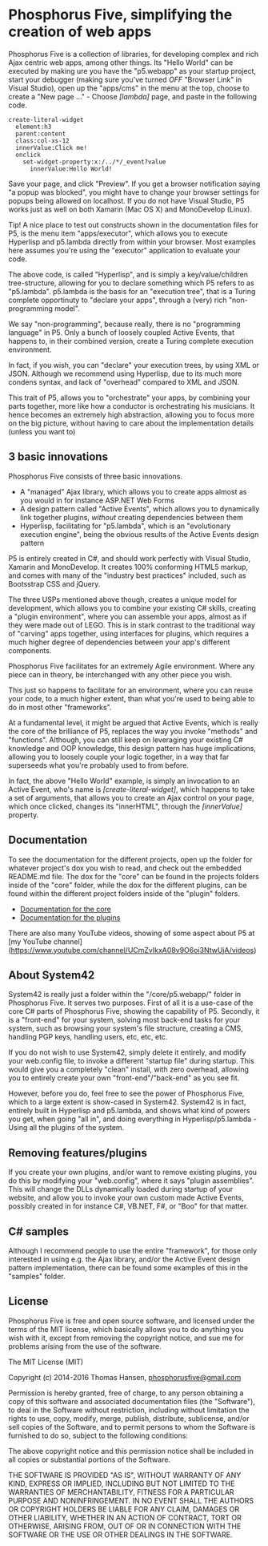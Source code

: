 Phosphorus Five, simplifying the creation of web apps
===============

Phosphorus Five is a collection of libraries, for developing complex and rich Ajax centric web apps, among other things.
Its "Hello World" can be executed by making ure you have the "p5.webapp" as your startup project, start your debugger 
(making sure you've turned _OFF_ "Browser Link" in Visual Studio), open up the "apps/cms" in the menu at the top, choose 
to create a "New page ..." - Choose *[lambda]* page, and paste in the following code.

```
create-literal-widget
  element:h3
  parent:content
  class:col-xs-12
  innerValue:Click me!
  onclick
    set-widget-property:x:/../*/_event?value
      innerValue:Hello World!
```

Save your page, and click "Preview". If you get a browser notification saying "a popup was blocked", you might
have to change your browser settings for popups being allowed on localhost. If you do not have Visual Studio, P5
works just as well on both Xamarin (Mac OS X) and MonoDevelop (Linux).

Tip!
A nice place to test out constructs shown in the documentation files for P5, is the menu item "apps/executor",
which allows you to execute Hyperlisp and p5.lambda directly from within your browser. Most examples here
assumes you're using the "executor" application to evaluate your code.

The above code, is called "Hyperlisp", and is simply a key/value/children tree-structure, allowing for you
to declare something which P5 refers to as "p5.lambda". p5.lambda is the basis for an "execution tree", that is
a Turing complete opportinuty to "declare your apps", through a (very) rich "non-programming model".

We say "non-programming", because really, there is no "programming language" in P5. Only a bunch of loosely
coupled Active Events, that happens to, in their combined version, create a Turing complete execution
environment.

In fact, if you wish, you can "declare" your execution trees, by using XML or JSON. Although we recommend
using Hyperlisp, due to its much more condens syntax, and lack of "overhead" compared to XML and JSON.

This trait of P5, allows you to "orchestrate" your apps, by combining your parts together, more like how a conductor 
is orchestrating his musicians. It hence becomes an extremely high abstraction, allowing you to focus more on the 
big picture, without having to care about the implementation details (unless you want to)

## 3 basic innovations

Phosphorus Five consists of three basic innovations.

* A "managed" Ajax library, which allows you to create apps almost as you would in for instance ASP.NET Web Forms
* A design pattern called "Active Events", which allows you to dynamically link together plugins, _without_ creating dependencies between them
* Hyperlisp, facilitating for "p5.lambda", which is an "evolutionary execution engine", being the obvious results of the Active Events design pattern

P5 is entirely created in C#, and should work perfectly with Visual Studio, Xamarin and MonoDevelop.
It creates 100% conforming HTML5 markup, and comes with many of the "industry best practices" included, such as Bootsstrap CSS and jQuery.

The three USPs mentioned above though, creates a unique model for development, which allows you to combine your existing C# skills,
creating a "plugin environment", where you can assemble your apps, almost as if they were made out of LEGO. This is in stark
contrast to the traditional way of "carving" apps together, using interfaces for plugins, which requires a much higher degree of
dependencies between your app's different components.

Phosphorus Five facilitates for an extremely Agile environment. Where any piece can in theory, be interchanged with any other piece you wish.

This just so happens to facilitate for an environment, where you can reuse your code, to a much higher extent, than what you're used
to being able to do in most other "frameworks".

At a fundamental level, it might be argued that Active Events, which is really the core of the brilliance of P5, replaces the way
you invoke "methods" and "functions". Although, you can still keep on leveraging your existing C# knowledge and OOP knowledge, this
design pattern has huge implications, allowing you to loosely couple your logic together, in a way that far superseeds what you're 
probably used to from before.

In fact, the above "Hello World" example, is simply an invocation to an Active Event, who's name is *[create-literal-widget]*, which
happens to take a set of arguments, that allows you to create an Ajax control on your page, which once clicked, changes its "innerHTML",
through the *[innerValue]* property.

## Documentation

To see the documentation for the different projects, open up the folder for whatever project's dox you wish to read, and check out the embedded README.md
file. The dox for the "core" can be found in the projects folders inside of the "core" folder, while the dox for the different plugins, can be found
within the different project folders inside of the "plugin" folders.

* [Documentation for the core](/core/)
* [Documentation for the plugins](/plugins/)

There are also many YouTube videos, showing of some aspect about P5 at [my YouTube channel] (https://www.youtube.com/channel/UCmZvIkxA08v9O6oi3NtwUjA/videos)

## About System42

System42 is really just a folder within the "/core/p5.webapp/" folder in Phosphorus Five. It serves two purposes. First of all it is a use-case
of the core C# parts of Phosphorus Five, showing the capability of P5. Secondly, it is a "front-end" for your system, solving most back-end tasks
for your system, such as browsing your system's file structure, creating a CMS, handling PGP keys, handling users, etc, etc, etc.

If you do not wish to use System42, simply delete it entirely, and modify your web.config file, to invoke a different "startup file" during
startup. This would give you a completely "clean" install, with zero overhead, allowing you to entirely create your own "front-end"/"back-end"
as you see fit.

However, before you do, feel free to see the power of Phosphorus Five, which to a large extent is show-cased in System42. System42 is in fact, entirely
built in Hyperlisp and p5.lambda, and shows what kind of powers you get, when going "all in", and doing everything in Hyperlisp/p5.lambda - Using
all the plugins of the system.

## Removing features/plugins

If you create your own plugins, and/or want to remove existing plugins, you do this by modifying your "web.config", where it says "plugin assemblies".
This will change the DLLs dynamically loaded during startup of your website, and allow you to invoke your own custom made Active Events, possibly 
created in for instance C#, VB.NET, F#, or "Boo" for that matter.

## C# samples

Although I recommend people to use the entire "framework", for those only interested in using e.g. the Ajax library, and/or the Active Event design
pattern implementation, there can be found some examples of this in the "samples" folder.

## License

Phosphorus Five is free and open source software, and licensed under the terms
of the MIT license, which basically allows you to do anything you wish with it, 
except from removing the copyright notice, and sue me for problems arising from
the use of the software.

The MIT License (MIT)

Copyright (c) 2014-2016 Thomas Hansen, phosphorusfive@gmail.com

Permission is hereby granted, free of charge, to any person obtaining a copy
of this software and associated documentation files (the "Software"), to deal
in the Software without restriction, including without limitation the rights
to use, copy, modify, merge, publish, distribute, sublicense, and/or sell
copies of the Software, and to permit persons to whom the Software is
furnished to do so, subject to the following conditions:

The above copyright notice and this permission notice shall be included in all
copies or substantial portions of the Software.

THE SOFTWARE IS PROVIDED "AS IS", WITHOUT WARRANTY OF ANY KIND, EXPRESS OR
IMPLIED, INCLUDING BUT NOT LIMITED TO THE WARRANTIES OF MERCHANTABILITY,
FITNESS FOR A PARTICULAR PURPOSE AND NONINFRINGEMENT. IN NO EVENT SHALL THE
AUTHORS OR COPYRIGHT HOLDERS BE LIABLE FOR ANY CLAIM, DAMAGES OR OTHER
LIABILITY, WHETHER IN AN ACTION OF CONTRACT, TORT OR OTHERWISE, ARISING FROM,
OUT OF OR IN CONNECTION WITH THE SOFTWARE OR THE USE OR OTHER DEALINGS IN THE
SOFTWARE.
